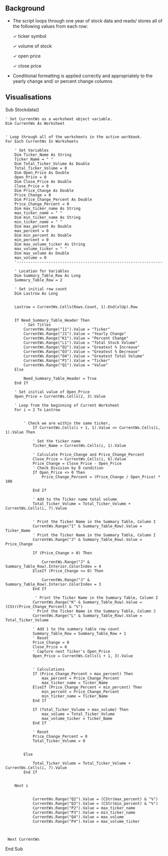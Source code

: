 ## Background
- The script loops through one year of stock data and reads/ stores all of the following values from each row:
    
    ✓ ticker symbol
    
    ✓ volume of stock
   
    ✓ open price
    
    ✓ close price

- Conditional formatting is applied correctly and appropriately to the yearly change and/ or percent change columns

## Visualisations


Sub Stockdata()

    ' Set CurrentWs as a worksheet object variable.
    Dim CurrentWs As Worksheet
    
    
    ' Loop through all of the worksheets in the active workbook.
    For Each CurrentWs In Worksheets
    
        ' Set Variables
        Dim Ticker_Name As String
        Ticker_Name = " "
        Dim Total_Ticker_Volume As Double
        Total_Ticker_Volume = 0
        Dim Open_Price As Double
        Open_Price = 0
        Dim Close_Price As Double
        Close_Price = 0
        Dim Price_Change As Double
        Price_Change = 0
        Dim Price_Change_Percent As Double
        Price_Change_Percent = 0
        Dim max_ticker_name As String
        max_ticker_name = " "
        Dim min_ticker_name As String
        min_ticker_name = " "
        Dim max_percent As Double
        max_percent = 0
        Dim min_percent As Double
        min_percent = 0
        Dim max_volume_ticker As String
        max_volume_ticker = " "
        Dim max_volume As Double
        max_volume = 0
        '----------------------------------------------------------------
         
        ' Location for Variables
        Dim Summary_Table_Row As Long
        Summary_Table_Row = 2
        
        ' Set initial row count
        Dim Lastrow As Long
        
        
        Lastrow = CurrentWs.Cells(Rows.Count, 1).End(xlUp).Row

        
        If Need_Summary_Table_Header Then
            ' Set Titles
            CurrentWs.Range("I1").Value = "Ticker"
            CurrentWs.Range("J1").Value = "Yearly Change"
            CurrentWs.Range("K1").Value = "Percent Change"
            CurrentWs.Range("L1").Value = "Total Stock Volume"
            CurrentWs.Range("O2").Value = "Greatest % Increase"
            CurrentWs.Range("O3").Value = "Greatest % Decrease"
            CurrentWs.Range("O4").Value = "Greatest Total Volume"
            CurrentWs.Range("P1").Value = "Ticker"
            CurrentWs.Range("Q1").Value = "Value"
        Else
            
            Need_Summary_Table_Header = True
        End If
        
        ' Set initial value of Open_Price
        Open_Price = CurrentWs.Cells(2, 3).Value
        
        ' Loop from the beginning of Current Worksheet
        For i = 2 To Lastrow
        
      
            ' Check we are within the same ticker,
                If CurrentWs.Cells(i + 1, 1).Value <> CurrentWs.Cells(i, 1).Value Then
            
                ' Set the ticker name
                Ticker_Name = CurrentWs.Cells(i, 1).Value
                
                ' Calculate Price_Change and Price_Change_Percent
                Close_Price = CurrentWs.Cells(i, 6).Value
                Price_Change = Close_Price - Open_Price
                ' Check Division by 0 condition
                If Open_Price <> 0 Then
                    Price_Change_Percent = (Price_Change / Open_Price) * 100
               
                End If
                
                ' Add to the Ticker name total volume
                Total_Ticker_Volume = Total_Ticker_Volume + CurrentWs.Cells(i, 7).Value
              
                
                ' Print the Ticker Name in the Summary Table, Column I
                CurrentWs.Range("I" & Summary_Table_Row).Value = Ticker_Name
                ' Print the Ticker Name in the Summary Table, Column I
                CurrentWs.Range("J" & Summary_Table_Row).Value = Price_Change
    
                If (Price_Change > 0) Then
                    
                    CurrentWs.Range("J" & Summary_Table_Row).Interior.ColorIndex = 4
                ElseIf (Price_Change <= 0) Then
                    
                    CurrentWs.Range("J" & Summary_Table_Row).Interior.ColorIndex = 3
                End If
                
                 ' Print the Ticker Name in the Summary Table, Column I
                CurrentWs.Range("K" & Summary_Table_Row).Value = (CStr(Price_Change_Percent) & "%")
                ' Print the Ticker Name in the Summary Table, Column J
                CurrentWs.Range("L" & Summary_Table_Row).Value = Total_Ticker_Volume
                
                ' Add 1 to the summary table row count
                Summary_Table_Row = Summary_Table_Row + 1
                ' Reset
                Price_Change = 0
                Close_Price = 0
                ' Capture next Ticker's Open_Price
                Open_Price = CurrentWs.Cells(i + 1, 3).Value
              
                
                ' Calculations
                If (Price_Change_Percent > max_percent) Then
                    max_percent = Price_Change_Percent
                    max_ticker_name = Ticker_Name
                ElseIf (Price_Change_Percent < min_percent) Then
                    min_percent = Price_Change_Percent
                    min_ticker_name = Ticker_Name
                End If
                       
                If (Total_Ticker_Volume > max_volume) Then
                    max_volume = Total_Ticker_Volume
                    max_volume_ticker = Ticker_Name
                End If
                
                ' Reset
                Price_Change_Percent = 0
                Total_Ticker_Volume = 0
                
            
            Else
                
                Total_Ticker_Volume = Total_Ticker_Volume + CurrentWs.Cells(i, 7).Value
            End If
            
      
        Next i

                     
                CurrentWs.Range("Q2").Value = (CStr(max_percent) & "%")
                CurrentWs.Range("Q3").Value = (CStr(min_percent) & "%")
                CurrentWs.Range("P2").Value = max_ticker_name
                CurrentWs.Range("P3").Value = min_ticker_name
                CurrentWs.Range("Q4").Value = max_volume
                CurrentWs.Range("P4").Value = max_volume_ticker
                
           
        
     Next CurrentWs
End Sub

